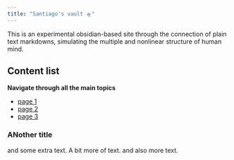 ```yaml
---
title: "Santiago's vault 🛸"
---
```

This is an experimental obsidian-based site through the connection of plain text markdowns, simulating the multiple and nonlinear structure of human mind.

## Content list
**Navigate through all the main topics**

- [page 1](notes/page%201.md)
- [page 2](notes/page%202.md)
- [page 3](notes/page%203.md)

### ANother title
and some extra text. A bit more of text. and also more text.